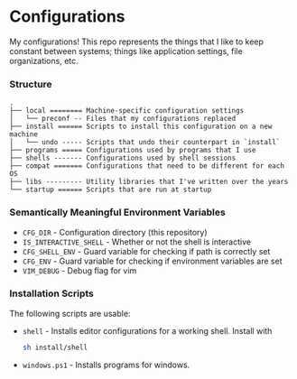 # Configurations
My configurations! This repo represents the things that I like to keep constant between systems; things like
application settings, file organizations, etc.

### Structure

```
.
├── local ======== Machine-specific configuration settings
│   └── preconf -- Files that my configurations replaced
├── install ====== Scripts to install this configuration on a new machine
│   └── undo ----- Scripts that undo their counterpart in `install`
├── programs ===== Configurations used by programs that I use
├── shells ------- Configurations used by shell sessions
├── compat ======= Configurations that need to be different for each OS
├── libs --------- Utility libraries that I've written over the years
└── startup ====== Scripts that are run at startup
```

### Semantically Meaningful Environment Variables

- `CFG_DIR` - Configuration directory (this repository)
- `IS_INTERACTIVE_SHELL` - Whether or not the shell is interactive
- `CFG_SHELL_ENV` - Guard variable for checking if path is correctly set
- `CFG_ENV` - Guard variable for checking if environment variables are set
- `VIM_DEBUG` - Debug flag for vim

### Installation Scripts
The following scripts are usable:

- `shell` - Installs editor configurations for a working shell. Install with

  ```sh
  sh install/shell
  ```

- `windows.ps1` - Installs programs for windows.



